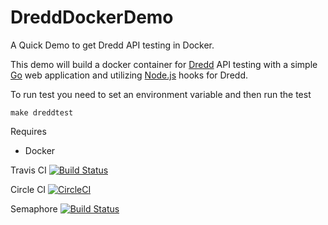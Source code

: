 # DreddDockerDemo
A Quick Demo to get Dredd API testing in Docker.

This demo will build a docker container for [Dredd](https://dredd.readthedocs.io/en/latest/)
API testing with a simple [Go](https://golang.org/)
web application and utilizing [Node.js](https://dredd.readthedocs.io/en/latest/hooks-nodejs/) hooks for Dredd.

To run test you need to set an environment variable and then run the test

```
make dreddtest
```

Requires
- Docker

Travis CI [![Build Status](https://travis-ci.org/ContainerSolutions/DreddDemo.svg?branch=master)](https://travis-ci.org/ContainerSolutions/DreddDemo)

Circle CI [![CircleCI](https://circleci.com/gh/ContainerSolutions/DreddDemo.svg?style=svg)](https://circleci.com/gh/ContainerSolutions/DreddDemo)

Semaphore [![Build Status](https://semaphoreci.com/api/v1/jasonrichardsmith/dredddemo/branches/master/badge.svg)](https://semaphoreci.com/jasonrichardsmith/dredddemo)
